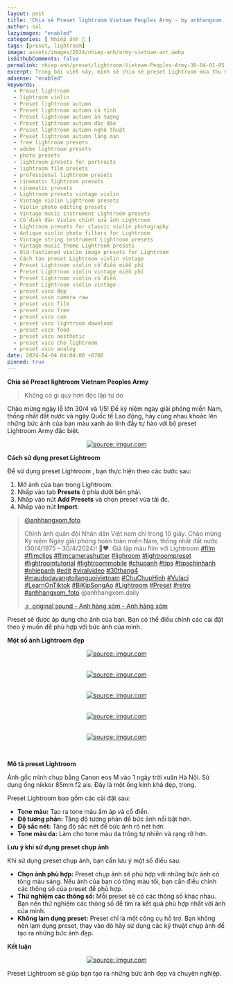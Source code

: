 ```yaml
---
layout: post
title: 'Chia sẻ Preset lightroom Vietnam Peoples Army - by anhhangxom (Mobile and PC)'
author: sal
lazyimages: "enabled"
categories: [ Nhiếp ảnh 📸 ]
tags: [preset, lightroom]
image: assets/images/2024/nhiep-anh/army-vietnam-avt.webp
isGithubComments: false
permalink: nhiep-anh/preset/lightroom-Vietnam-Peoples-Army-30-04-01-05
excerpt: Trong bài viết này, mình sẽ chia sẻ preset Lightroom mùa thu Hà Nội giúp bạn dễ dàng tạo ra những bức ảnh đẹp và chuyên nghiệp.
adsense: "enabled"
keywords:
  - Preset lightroom
  - lightroom violin
  - Preset lightroom autumn
  - Preset lightroom autumn cá tính
  - Preset lightroom autumn ấn tượng
  - Preset lightroom autumn độc đáo
  - Preset lightroom autumn nghệ thuật
  - Preset lightroom autumn lãng mạn
  - free lightroom presets
  - adobe lightroom presets
  - photo presets
  - lightroom presets for portraits
  - lightroom film presets
  - professional lightroom presets
  - cinematic lightroom presets
  - cinematic presets
  - Lightroom presets vintage violin
  - Vintage violin Lightroom presets
  - Violin photo editing presets
  - Vintage music instrument Lightroom presets
  - Cổ điển đàn Violon chỉnh sửa ảnh Lightroom
  - Lightroom presets for classic violin photography
  - Antique violin photo filters for Lightroom
  - Vintage string instrument Lightroom presets
  - Vintage music theme Lightroom presets
  - Old-fashioned violin image presets for Lightroom
  - Cách tạo preset Lightroom violin vintage
  - Preset Lightroom violin cổ điển miễn phí
  - Preset Lightroom violin vintage miễn phí
  - Preset Lightroom violin cổ điển
  - Preset Lightroom violin vintage
  - preset vsco đẹp
  - preset vsco camera raw
  - preset vsco film
  - preset vsco free
  - preset vsco cam
  - preset vsco lightroom download
  - preset vsco food
  - preset vsco aesthetic
  - preset vsco cho lightroom
  - preset vsco analog
date: 2024-04-04 04:04:00 +0700
pinned: true
---
```


**Chia sẻ Preset lightroom Vietnam Peoples Army**

<blockquote>Không có gì quý hơn độc lập tự do
</blockquote>

Chào mừng ngày lễ lớn 30/4 và 1/5! Để kỷ niệm ngày giải phóng miền Nam, thống nhất đất nước và ngày Quốc tế Lao động, hãy cùng nhau khoác lên những bức ảnh của bạn màu xanh áo lính đầy tự hào với bộ preset Lightroom Army đặc biệt.

<div class="content" style="text-align:center; ">
<a href="https://i.imgur.com/UpZ4cZq"><img loading="lazy" src="https://i.imgur.com/DGiEbYe.png" title="source: imgur.com" /></a></div>

**Cách sử dụng preset Lightroom**

 Để sử dụng preset Lightroom , bạn thực hiện theo các bước sau:

1.  Mở ảnh của bạn trong Lightroom.
2.  Nhấp vào tab **Presets** ở phía dưới bên phải.
3.  Nhấp vào nút **Add Presets** và chọn preset vừa tải đc.
4.  Nhấp vào nút **Import**.

<blockquote class="tiktok-embed" cite="https://www.tiktok.com/@anhhangxom.foto/video/7363510400094047508" data-video-id="7363510400094047508" data-embed-from="oembed" style="max-width:605px; min-width:325px;"> <section> <a target="_blank" title="@anhhangxom.foto" href="https://www.tiktok.com/@anhhangxom.foto?refer=embed">@anhhangxom.foto</a> <p>Chỉnh ảnh quân đội Nhân dân Việt nam chỉ trong 10 giây. Chào mừng Kỷ niệm Ngày giải phóng hoàn toàn miền Nam, thống nhất đất nước (30/4/1975 – 30/4/2024)! 🥰❤️. Giả lập màu flim với Lightroom <a title="film" target="_blank" href="https://www.tiktok.com/tag/film?refer=embed">#film</a> <a title="flimclips" target="_blank" href="https://www.tiktok.com/tag/flimclips?refer=embed">#flimclips</a> <a title="flimcamerashutter" target="_blank" href="https://www.tiktok.com/tag/flimcamerashutter?refer=embed">#flimcamerashutter</a> <a title="lighroom" target="_blank" href="https://www.tiktok.com/tag/lighroom?refer=embed">#lighroom</a> <a title="lightroompreset" target="_blank" href="https://www.tiktok.com/tag/lightroompreset?refer=embed">#lightroompreset</a> <a title="lightroomtutorial" target="_blank" href="https://www.tiktok.com/tag/lightroomtutorial?refer=embed">#lightroomtutorial</a> <a title="lightroommobile" target="_blank" href="https://www.tiktok.com/tag/lightroommobile?refer=embed">#lightroommobile</a> <a title="chupanh" target="_blank" href="https://www.tiktok.com/tag/chupanh?refer=embed">#chupanh</a> <a title="tips" target="_blank" href="https://www.tiktok.com/tag/tips?refer=embed">#tips</a> <a title="tipschinhanh" target="_blank" href="https://www.tiktok.com/tag/tipschinhanh?refer=embed">#tipschinhanh</a> <a title="nhiepanh" target="_blank" href="https://www.tiktok.com/tag/nhiepanh?refer=embed">#nhiepanh</a> <a title="edit" target="_blank" href="https://www.tiktok.com/tag/edit?refer=embed">#edit</a> <a title="viralvideo" target="_blank" href="https://www.tiktok.com/tag/viralvideo?refer=embed">#viralvideo</a> <a title="30thang4" target="_blank" href="https://www.tiktok.com/tag/30thang4?refer=embed">#30thang4</a> <a title="maudodavangtoilanguoivietnam" target="_blank" href="https://www.tiktok.com/tag/maudodavangtoilanguoivietnam?refer=embed">#maudodavangtoilanguoivietnam</a>  <a title="chuchuphinh" target="_blank" href="https://www.tiktok.com/tag/chuchuphinh?refer=embed">#ChuChupHinh</a> <a title="vulaci" target="_blank" href="https://www.tiktok.com/tag/vulaci?refer=embed">#Vulaci</a> <a title="learnontiktok" target="_blank" href="https://www.tiktok.com/tag/learnontiktok?refer=embed">#LearnOnTiktok</a> <a title="bikipsongao" target="_blank" href="https://www.tiktok.com/tag/bikipsongao?refer=embed">#BiKipSongAo</a> <a title="lightroom" target="_blank" href="https://www.tiktok.com/tag/lightroom?refer=embed">#Lightroom</a> <a title="preset" target="_blank" href="https://www.tiktok.com/tag/preset?refer=embed">#Preset</a> <a title="retro" target="_blank" href="https://www.tiktok.com/tag/retro?refer=embed">#retro</a> <a title="anhhangxom_foto" target="_blank" href="https://www.tiktok.com/tag/anhhangxom_foto?refer=embed">#anhhangxom_foto</a> @anhhangxom.daily </p> <a target="_blank" title="♬ original sound - Anh hàng xóm - Anh hàng xóm" href="https://www.tiktok.com/music/original-sound-Anh-hàng-xóm-7363510543061912337?refer=embed">♬ original sound - Anh hàng xóm - Anh hàng xóm</a> </section> </blockquote> <script async onerror="var a=document.createElement('script');a.src='https://iframely.net/files/tiktok-embed.js';document.body.appendChild(a);" src="https://www.tiktok.com/embed.js"></script>

Preset sẽ được áp dụng cho ảnh của bạn. Bạn có thể điều chỉnh các cài đặt theo ý muốn để phù hợp với bức ảnh của mình.

**Một số ảnh Lightroom đẹp**

<div class="content" style="text-align:center; ">
<a href="https://i.imgur.com/V1Dakkv"><img loading="lazy" src="https://i.imgur.com/uvHMO4H.png" title="source: imgur.com" /></a><p></p><br><a href="https://i.imgur.com/n1aJ50o"><img loading="lazy" src="https://i.imgur.com/yIw2gzW.png" title="source: imgur.com" /></a><p></p><br><a href="https://i.imgur.com/PUJtfYG"><img loading="lazy" src="https://i.imgur.com/YoFlWFm.png" title="source: imgur.com" /></a><p></p><br><a href="https://i.imgur.com/qHvr4Cb"><img loading="lazy" src="https://i.imgur.com/9AArhru.png" title="source: imgur.com" /></a><p></p><br><a href="https://i.imgur.com/DUfuILk"><img loading="lazy" src="https://i.imgur.com/EWc1fVE.png" title="source: imgur.com" /></a><p></p><br></div>

**Mô tả preset Lightroom**

Ảnh gốc mình chụp bằng Canon eos M vào 1 ngày trời xuân Hà Nội. Sử dụng ống nikkor 85mm f2 ais. Đây là một ống kính khá đẹp, trong.

Preset Lightroom  bao gồm các cài đặt sau:

*   **Tone màu:** Tạo ra tone màu ấm áp và cổ điển.
*   **Độ tương phản:** Tăng độ tương phản để bức ảnh nổi bật hơn.
*   **Độ sắc nét:** Tăng độ sắc nét để bức ảnh rõ nét hơn.
*   **Tone màu da:** Làm cho tone màu da trông tự nhiên và rạng rỡ hơn.

**Lưu ý khi sử dụng preset chụp ảnh**

Khi sử dụng preset chụp ảnh, bạn cần lưu ý một số điều sau:

*   **Chọn ảnh phù hợp:** Preset chụp ảnh sẽ phù hợp với những bức ảnh có tông màu sáng. Nếu ảnh của bạn có tông màu tối, bạn cần điều chỉnh các thông số của preset để phù hợp.
*   **Thử nghiệm các thông số:** Mỗi preset sẽ có các thông số khác nhau. Bạn nên thử nghiệm các thông số để tìm ra kết quả phù hợp nhất với ảnh của mình.
*   **Không lạm dụng preset:** Preset chỉ là một công cụ hỗ trợ. Bạn không nên lạm dụng preset, thay vào đó hãy sử dụng các kỹ thuật chụp ảnh để tạo ra những bức ảnh đẹp.

**Kết luận**

<div class="content" style="text-align:center; "><a href="https://i.imgur.com/WKcs6a3"><img loading="lazy" src="https://i.imgur.com/WKcs6a3.jpeg" title="source: imgur.com" /></a></div>

Preset Lightroom  sẽ giúp bạn tạo ra những bức ảnh  đẹp và chuyên nghiệp.

<style>
table{border-collapse:collapse;border-spacing:0;margin:0 auto;width:700px}table td,table th{border:1px solid #ccc;padding:10px}table th{background-color:#f3f3f3}@media only screen and (max-width:700px){table{margin:0 10px;width:auto}}@media only screen and (max-width:480px){table td,table th{display:block;border-bottom:none}table tr:last-child td{border-bottom:1px solid #ccc}}
#resultIm{display:none;}
</style>
<div id="table-download"></div>
<script>
let linkDownload="https://anhhangxom.gumroad.com/l/cdcot";let h2=document.createElement("h2");h2.style.fontStyle="normal",h2.style.marginLeft="0",h2.style.marginRight="0",h2.style.textAlign="start";let strong=document.createElement("strong");strong.textContent="Tải về",h2.appendChild(strong);let p=document.createElement("p");p.style.textAlign="center";let em=document.createElement("em");em.textContent="(Nếu link tải kh\xf4ng hoạt động, c\xe1c bạn vui l\xf2ng comment b\xean dưới để được hỗ trợ sớm nhất)",p.appendChild(em);let table=document.createElement("table"),tr1=document.createElement("tr"),th1=document.createElement("th");th1.textContent="Upload";let td1=document.createElement("td");td1.textContent="AnhHangXom",tr1.appendChild(th1),tr1.appendChild(td1);let tr2=document.createElement("tr"),th2=document.createElement("th");th2.textContent="Tải về";let td2=document.createElement("td"),pResult=document.createElement("p");pResult.id="result";let aDownload=document.createElement("a");aDownload.href=linkDownload,aDownload.target="_blank",aDownload.classList.add("item-link","item-content","link","external"),aDownload.id="facebook",aDownload.textContent="Tải xuống",aDownload.onclick=function(t){getHrefOnclickAndRedirectWithLink(t)};let imgResultIm=document.createElement("img");imgResultIm.loading="lazy",imgResultIm.id="resultIm",imgResultIm.src="https://i.stack.imgur.com/SBv4T.gif",imgResultIm.alt="Computer man",imgResultIm.width="250",td2.appendChild(pResult),td2.appendChild(aDownload),td2.appendChild(imgResultIm),tr2.appendChild(th2),tr2.appendChild(td2);let tr3=document.createElement("tr"),th3=document.createElement("th");th3.textContent="Pass(Nếu có)";let td3=document.createElement("td");td3.textContent="anhhangxom.xyz",tr3.appendChild(th3),tr3.appendChild(td3),table.appendChild(tr1),table.appendChild(tr2),table.appendChild(tr3);let tableDownloadDiv=document.getElementById("table-download");tableDownloadDiv.appendChild(h2),tableDownloadDiv.appendChild(p),tableDownloadDiv.appendChild(table);
function redirect(){setInterval(myURL,5e3),document.getElementById("result").innerHTML="<b>🕵️ Đang tạo link tải. Bạn đợi tẹo nha ;)"}
function myURL(){document.location.href=linkDownload,toggleImage(),clearInterval(interval)}
function toggleImage() {document.getElementById("resultIm").style.display = "block";
}
</script>

